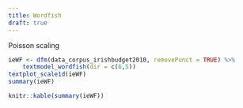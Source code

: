 ```yaml
---
title: Wordfish
draft: true
---
```




Poisson scaling


```r
ieWF <- dfm(data_corpus_irishbudget2010, removePunct = TRUE) %>%
    textmodel_wordfish(dir = c(6,5))
textplot_scale1d(ieWF)
summary(ieWF)
```


```r
knitr::kable(summary(ieWF))
```
